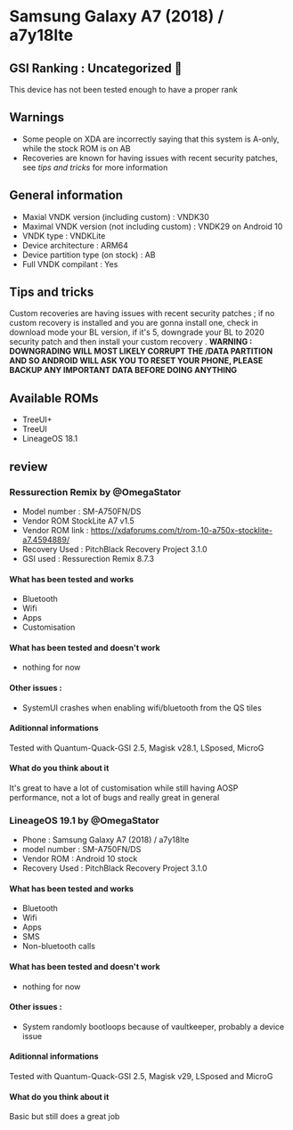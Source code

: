 # Samsung Galaxy A7 (2018) / a7y18lte

## GSI Ranking : Uncategorized 🤔

This device has not been tested enough to have a proper rank

## Warnings
- Some people on XDA are incorrectly saying that this system is A-only, while the stock ROM is on AB
- Recoveries are known for having issues with recent security patches, see _tips and tricks_ for more information

## General information
- Maxial VNDK version (including custom) : VNDK30
- Maximal VNDK version (not including custom) : VNDK29 on Android 10
- VNDK type : VNDKLite
- Device architecture : ARM64
- Device partition type (on stock) : AB
- Full VNDK compilant : Yes

## Tips and tricks
Custom recoveries are having issues with recent security patches ; if no custom recovery is installed and you are gonna install one, check in download mode your BL version, if it's 5, downgrade your BL to 2020 security patch and then install your custom recovery . __WARNING : DOWNGRADING WILL MOST LIKELY CORRUPT THE /DATA PARTITION AND SO ANDROID WILL ASK YOU TO RESET YOUR PHONE, PLEASE BACKUP ANY IMPORTANT DATA BEFORE DOING ANYTHING__

## Available ROMs
- TreeUI+
- TreeUI
- LineageOS 18.1

## review

### Ressurection Remix by @OmegaStator
- Model number : SM-A750FN/DS
- Vendor ROM StockLite A7 v1.5
- Vendor ROM link : https://xdaforums.com/t/rom-10-a750x-stocklite-a7.4594889/
- Recovery Used : PitchBlack Recovery Project 3.1.0
- GSI used : Ressurection Remix 8.7.3

#### What has been tested and __works__
- Bluetooth
- Wifi
- Apps
- Customisation

#### What has been tested and __doesn't work__
- nothing for now
#### Other issues : 
- SystemUI crashes when enabling wifi/bluetooth from the QS tiles

#### Aditionnal informations
Tested with Quantum-Quack-GSI 2.5, Magisk v28.1, LSposed, MicroG

#### What do you think about it
It's great to have a lot of customisation while still having AOSP performance, not a lot of bugs and really great in general

### LineageOS 19.1 by @OmegaStator
- Phone : Samsung Galaxy A7 (2018) / a7y18lte
- model number : SM-A750FN/DS
- Vendor ROM : Android 10 stock
- Recovery Used : PitchBlack Recovery Project 3.1.0

#### What has been tested and __works__
- Bluetooth
- Wifi
- Apps
- SMS
- Non-bluetooth calls

#### What has been tested and __doesn't work__
- nothing for now
#### Other issues : 
- System randomly bootloops because of vaultkeeper, probably a device issue
#### Aditionnal informations
Tested with Quantum-Quack-GSI 2.5, Magisk v29, LSposed and MicroG

#### What do you think about it
Basic but still does a great job